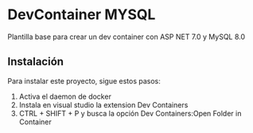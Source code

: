 # DevContainer MYSQL

Plantilla base para crear un dev container con ASP NET 7.0 y MySQL 8.0

## Instalación

Para instalar este proyecto, sigue estos pasos:

1. Activa el daemon de docker
2. Instala en visual studio la extension Dev Containers
3. CTRL + SHIFT + P y busca la opción Dev Containers:Open Folder in Container


